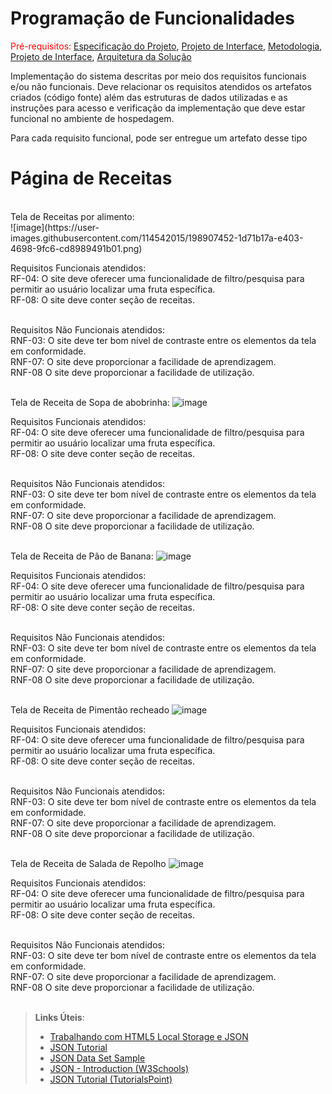 # Programação de Funcionalidades

<span style="color:red">Pré-requisitos: <a href="2-Especificação do Projeto.md"> Especificação do Projeto</a></span>, <a href="3-Projeto de Interface.md"> Projeto de Interface</a>, <a href="4-Metodologia.md"> Metodologia</a>, <a href="3-Projeto de Interface.md"> Projeto de Interface</a>, <a href="5-Arquitetura da Solução.md"> Arquitetura da Solução</a>

Implementação do sistema descritas por meio dos requisitos funcionais e/ou não funcionais. Deve relacionar os requisitos atendidos os artefatos criados (código fonte) além das estruturas de dados utilizadas e as instruções para acesso e verificação da implementação que deve estar funcional no ambiente de hospedagem.

Para cada requisito funcional, pode ser entregue um artefato desse tipo


<h1>Página de Receitas</h1><br>
Tela de Receitas por alimento:<br>
![image](https://user-images.githubusercontent.com/114542015/198907452-1d71b17a-e403-4698-9fc6-cd8989491b01.png)

Requisitos Funcionais atendidos:<br>
RF-04: O site deve oferecer uma funcionalidade de filtro/pesquisa para permitir ao usuário localizar uma fruta específica.<br>
RF-08: O site deve conter seção de receitas.<br><br>

Requisitos Não Funcionais atendidos:<br>
RNF-03:	O site deve ter bom nível de contraste entre os elementos da tela em conformidade.<br> 
RNF-07:	O site deve proporcionar a facilidade de aprendizagem.<br>
RNF-08	O site deve proporcionar a facilidade de utilização.<br><br>

Tela de Receita de Sopa de abobrinha:
![image](https://user-images.githubusercontent.com/114542015/198907652-d5775c78-c06d-4096-99f5-f44b237a6b02.png)

Requisitos Funcionais atendidos:<br>
RF-04: O site deve oferecer uma funcionalidade de filtro/pesquisa para permitir ao usuário localizar uma fruta específica.<br>
RF-08: O site deve conter seção de receitas.<br><br>

Requisitos Não Funcionais atendidos:<br>
RNF-03:	O site deve ter bom nível de contraste entre os elementos da tela em conformidade.<br> 
RNF-07:	O site deve proporcionar a facilidade de aprendizagem.<br>
RNF-08	O site deve proporcionar a facilidade de utilização.<br><br>

Tela de Receita de Pão de Banana:
![image](https://user-images.githubusercontent.com/114542015/198907713-400219d5-4955-45eb-a80d-b89a241ecbf2.png)

Requisitos Funcionais atendidos:<br>
RF-04: O site deve oferecer uma funcionalidade de filtro/pesquisa para permitir ao usuário localizar uma fruta específica.<br>
RF-08: O site deve conter seção de receitas.<br><br>

Requisitos Não Funcionais atendidos:<br>
RNF-03:	O site deve ter bom nível de contraste entre os elementos da tela em conformidade.<br> 
RNF-07:	O site deve proporcionar a facilidade de aprendizagem.<br>
RNF-08	O site deve proporcionar a facilidade de utilização.<br><br>

Tela de Receita de Pimentão recheado
![image](https://user-images.githubusercontent.com/114542015/198907762-1bcf9850-d57c-455a-8fe1-ef4a6d7fe6d0.png)

Requisitos Funcionais atendidos:<br>
RF-04: O site deve oferecer uma funcionalidade de filtro/pesquisa para permitir ao usuário localizar uma fruta específica.<br>
RF-08: O site deve conter seção de receitas.<br><br>

Requisitos Não Funcionais atendidos:<br>
RNF-03:	O site deve ter bom nível de contraste entre os elementos da tela em conformidade.<br> 
RNF-07:	O site deve proporcionar a facilidade de aprendizagem.<br>
RNF-08	O site deve proporcionar a facilidade de utilização.<br><br>

Tela de Receita de Salada de Repolho
![image](https://user-images.githubusercontent.com/114542015/198907794-d6fc534a-c13c-4309-847d-e0cbac87fbeb.png)

Requisitos Funcionais atendidos:<br>
RF-04: O site deve oferecer uma funcionalidade de filtro/pesquisa para permitir ao usuário localizar uma fruta específica.<br>
RF-08: O site deve conter seção de receitas.<br><br>

Requisitos Não Funcionais atendidos:<br>
RNF-03:	O site deve ter bom nível de contraste entre os elementos da tela em conformidade.<br> 
RNF-07:	O site deve proporcionar a facilidade de aprendizagem.<br>
RNF-08	O site deve proporcionar a facilidade de utilização.<br><br>

> **Links Úteis**:
>
> - [Trabalhando com HTML5 Local Storage e JSON](https://www.devmedia.com.br/trabalhando-com-html5-local-storage-e-json/29045)
> - [JSON Tutorial](https://www.w3resource.com/JSON)
> - [JSON Data Set Sample](https://opensource.adobe.com/Spry/samples/data_region/JSONDataSetSample.html)
> - [JSON - Introduction (W3Schools)](https://www.w3schools.com/js/js_json_intro.asp)
> - [JSON Tutorial (TutorialsPoint)](https://www.tutorialspoint.com/json/index.htm)
